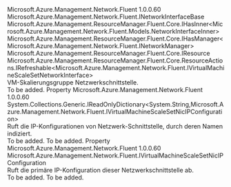 <Type Name="IVirtualMachineScaleSetNetworkInterface" FullName="Microsoft.Azure.Management.Network.Fluent.IVirtualMachineScaleSetNetworkInterface">
  <TypeSignature Language="C#" Value="public interface IVirtualMachineScaleSetNetworkInterface : Microsoft.Azure.Management.Network.Fluent.INetworkInterfaceBase, Microsoft.Azure.Management.ResourceManager.Fluent.Core.IHasInner&lt;Microsoft.Azure.Management.Network.Fluent.Models.NetworkInterfaceInner&gt;, Microsoft.Azure.Management.ResourceManager.Fluent.Core.IHasManager&lt;Microsoft.Azure.Management.Network.Fluent.INetworkManager&gt;, Microsoft.Azure.Management.ResourceManager.Fluent.Core.IResource, Microsoft.Azure.Management.ResourceManager.Fluent.Core.ResourceActions.IRefreshable&lt;Microsoft.Azure.Management.Network.Fluent.IVirtualMachineScaleSetNetworkInterface&gt;" />
  <TypeSignature Language="ILAsm" Value=".class public interface auto ansi abstract IVirtualMachineScaleSetNetworkInterface implements class Microsoft.Azure.Management.Network.Fluent.INetworkInterfaceBase, class Microsoft.Azure.Management.ResourceManager.Fluent.Core.IHasId, class Microsoft.Azure.Management.ResourceManager.Fluent.Core.IHasInner`1&lt;class Microsoft.Azure.Management.Network.Fluent.Models.NetworkInterfaceInner&gt;, class Microsoft.Azure.Management.ResourceManager.Fluent.Core.IHasManager`1&lt;class Microsoft.Azure.Management.Network.Fluent.INetworkManager&gt;, class Microsoft.Azure.Management.ResourceManager.Fluent.Core.IHasName, class Microsoft.Azure.Management.ResourceManager.Fluent.Core.IResource, class Microsoft.Azure.Management.ResourceManager.Fluent.Core.ResourceActions.IIndexable, class Microsoft.Azure.Management.ResourceManager.Fluent.Core.ResourceActions.IRefreshable`1&lt;class Microsoft.Azure.Management.Network.Fluent.IVirtualMachineScaleSetNetworkInterface&gt;" />
  <TypeSignature Language="DocId" Value="T:Microsoft.Azure.Management.Network.Fluent.IVirtualMachineScaleSetNetworkInterface" />
  <TypeSignature Language="VB.NET" Value="Public Interface IVirtualMachineScaleSetNetworkInterface&#xA;Implements IHasInner(Of NetworkInterfaceInner), IHasManager(Of INetworkManager), INetworkInterfaceBase, IRefreshable(Of IVirtualMachineScaleSetNetworkInterface), IResource" />
  <TypeSignature Language="F#" Value="type IVirtualMachineScaleSetNetworkInterface = interface&#xA;    interface INetworkInterfaceBase&#xA;    interface IHasManager&lt;INetworkManager&gt;&#xA;    interface IHasInner&lt;NetworkInterfaceInner&gt;&#xA;    interface IResource&#xA;    interface IIndexable&#xA;    interface IHasId&#xA;    interface IHasName&#xA;    interface IRefreshable&lt;IVirtualMachineScaleSetNetworkInterface&gt;" />
  <AssemblyInfo>
    <AssemblyName>Microsoft.Azure.Management.Network.Fluent</AssemblyName>
    <AssemblyVersion>1.0.0.60</AssemblyVersion>
  </AssemblyInfo>
  <Interfaces>
    <Interface>
      <InterfaceName>Microsoft.Azure.Management.Network.Fluent.INetworkInterfaceBase</InterfaceName>
    </Interface>
    <Interface>
      <InterfaceName>Microsoft.Azure.Management.ResourceManager.Fluent.Core.IHasInner&lt;Microsoft.Azure.Management.Network.Fluent.Models.NetworkInterfaceInner&gt;</InterfaceName>
    </Interface>
    <Interface>
      <InterfaceName>Microsoft.Azure.Management.ResourceManager.Fluent.Core.IHasManager&lt;Microsoft.Azure.Management.Network.Fluent.INetworkManager&gt;</InterfaceName>
    </Interface>
    <Interface>
      <InterfaceName>Microsoft.Azure.Management.ResourceManager.Fluent.Core.IResource</InterfaceName>
    </Interface>
    <Interface>
      <InterfaceName>Microsoft.Azure.Management.ResourceManager.Fluent.Core.ResourceActions.IRefreshable&lt;Microsoft.Azure.Management.Network.Fluent.IVirtualMachineScaleSetNetworkInterface&gt;</InterfaceName>
    </Interface>
  </Interfaces>
  <Docs>
    <summary>
            VM-Skalierungsgruppe Netzwerkschnittstelle.
            </summary>
    <remarks>To be added.</remarks>
  </Docs>
  <Members>
    <Member MemberName="IPConfigurations">
      <MemberSignature Language="C#" Value="public System.Collections.Generic.IReadOnlyDictionary&lt;string,Microsoft.Azure.Management.Network.Fluent.IVirtualMachineScaleSetNicIPConfiguration&gt; IPConfigurations { get; }" />
      <MemberSignature Language="ILAsm" Value=".property instance class System.Collections.Generic.IReadOnlyDictionary`2&lt;string, class Microsoft.Azure.Management.Network.Fluent.IVirtualMachineScaleSetNicIPConfiguration&gt; IPConfigurations" />
      <MemberSignature Language="DocId" Value="P:Microsoft.Azure.Management.Network.Fluent.IVirtualMachineScaleSetNetworkInterface.IPConfigurations" />
      <MemberSignature Language="VB.NET" Value="Public ReadOnly Property IPConfigurations As IReadOnlyDictionary(Of String, IVirtualMachineScaleSetNicIPConfiguration)" />
      <MemberSignature Language="F#" Value="member this.IPConfigurations : System.Collections.Generic.IReadOnlyDictionary&lt;string, Microsoft.Azure.Management.Network.Fluent.IVirtualMachineScaleSetNicIPConfiguration&gt;" Usage="Microsoft.Azure.Management.Network.Fluent.IVirtualMachineScaleSetNetworkInterface.IPConfigurations" />
      <MemberType>Property</MemberType>
      <AssemblyInfo>
        <AssemblyName>Microsoft.Azure.Management.Network.Fluent</AssemblyName>
        <AssemblyVersion>1.0.0.60</AssemblyVersion>
      </AssemblyInfo>
      <ReturnValue>
        <ReturnType>System.Collections.Generic.IReadOnlyDictionary&lt;System.String,Microsoft.Azure.Management.Network.Fluent.IVirtualMachineScaleSetNicIPConfiguration&gt;</ReturnType>
      </ReturnValue>
      <Docs>
        <summary>
            Ruft die IP-Konfigurationen von Netzwerk-Schnittstelle, durch deren Namen indiziert.
            </summary>
        <value>To be added.</value>
        <remarks>To be added.</remarks>
      </Docs>
    </Member>
    <Member MemberName="PrimaryIPConfiguration">
      <MemberSignature Language="C#" Value="public Microsoft.Azure.Management.Network.Fluent.IVirtualMachineScaleSetNicIPConfiguration PrimaryIPConfiguration { get; }" />
      <MemberSignature Language="ILAsm" Value=".property instance class Microsoft.Azure.Management.Network.Fluent.IVirtualMachineScaleSetNicIPConfiguration PrimaryIPConfiguration" />
      <MemberSignature Language="DocId" Value="P:Microsoft.Azure.Management.Network.Fluent.IVirtualMachineScaleSetNetworkInterface.PrimaryIPConfiguration" />
      <MemberSignature Language="VB.NET" Value="Public ReadOnly Property PrimaryIPConfiguration As IVirtualMachineScaleSetNicIPConfiguration" />
      <MemberSignature Language="F#" Value="member this.PrimaryIPConfiguration : Microsoft.Azure.Management.Network.Fluent.IVirtualMachineScaleSetNicIPConfiguration" Usage="Microsoft.Azure.Management.Network.Fluent.IVirtualMachineScaleSetNetworkInterface.PrimaryIPConfiguration" />
      <MemberType>Property</MemberType>
      <AssemblyInfo>
        <AssemblyName>Microsoft.Azure.Management.Network.Fluent</AssemblyName>
        <AssemblyVersion>1.0.0.60</AssemblyVersion>
      </AssemblyInfo>
      <ReturnValue>
        <ReturnType>Microsoft.Azure.Management.Network.Fluent.IVirtualMachineScaleSetNicIPConfiguration</ReturnType>
      </ReturnValue>
      <Docs>
        <summary>
            Ruft die primäre IP-Konfiguration dieser Netzwerkschnittstelle ab.
            </summary>
        <value>To be added.</value>
        <remarks>To be added.</remarks>
      </Docs>
    </Member>
  </Members>
</Type>